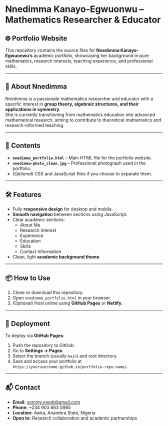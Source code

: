 # Nnedimma Kanayo-Egwuonwu – Mathematics Researcher & Educator

## 🌐 Portfolio Website
This repository contains the source files for **Nnedimma Kanayo-Egwuonwu’s** academic portfolio, showcasing her background in pure mathematics, research interests, teaching experience, and professional skills.

---

## 📜 About Nnedimma
Nnedimma is a passionate mathematics researcher and educator with a specific interest in **group theory, algebraic structures, and their applications in symmetry**.  
She is currently transitioning from mathematics education into advanced mathematical research, aiming to contribute to theoretical mathematics and research-informed teaching.

---

## 📂 Contents
- **`nnedimma_portfolio.html`** – Main HTML file for the portfolio website.
- **`nnedimma-photo_clean.jpg`** – Professional photograph used in the portfolio.
- *(Optional)* CSS and JavaScript files if you choose to separate them.

---

## 🛠 Features
- Fully **responsive design** for desktop and mobile.
- **Smooth navigation** between sections using JavaScript.
- Clear academic sections:
  - About Me
  - Research Interest
  - Experience
  - Education
  - Skills
  - Contact Information
- Clean, light **academic background theme**.

---

## 📦 How to Use
1. Clone or download this repository.
2. Open `nnedimma_portfolio.html` in your browser.
3. (Optional) Host online using **GitHub Pages** or **Netlify**.

---

## 🚀 Deployment
To deploy via **GitHub Pages**:
1. Push the repository to GitHub.
2. Go to **Settings → Pages**.
3. Select the branch (usually `main`) and root directory.
4. Save and access your portfolio at `https://yourusername.github.io/portfolio-repo-name/`.

---

## 📬 Contact
- **Email:** [sommy.nnedi@gmail.com](mailto:sommy.nnedi@gmail.com)
- **Phone:** +234 903 663 0985
- **Location:** Awka, Anambra State, Nigeria
- **Open to:** Research collaboration and academic partnerships
